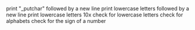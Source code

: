 print "_putchar" followed by a new line
print lowercase letters followed by a new line
print lowercase letters 10x
check for lowercase letters
check for alphabets
check for the sign of a number
